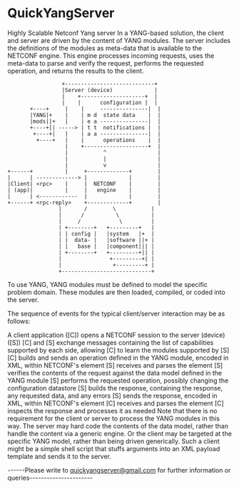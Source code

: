 # QuickYangServer
Highly Scalable Netconf Yang server
In a YANG-based solution, the client and server are driven by the content of YANG modules. The server includes the definitions of the modules as meta-data that is available to the NETCONF engine. This engine processes incoming requests, uses the meta-data to parse and verify the request, performs the requested operation, and returns the results to the client.

                     +----------------------------+ 
                     |Server (device)             | 
                     |    +--------------------+  | 
                     |    |      configuration |  | 
           +----+     |    |     ---------------|  | 
           |YANG|+    |    | m d  state data    |  | 
           |mods||+   |    | e a ---------------|  | 
           +----+|| -----> | t t  notifications |  | 
            +----+|   |    | a a ---------------|  | 
             +----+   |    |      operations    |  | 
                      |    +--------------------+  | 
                      |           ^                | 
                      |           |                | 
                      |           v                | 
    +------+          |     +-------------+        | 
    |      | -------------> |             |        | 
    |Client| <rpc>    |     |  NETCONF    |        | 
    | (app)|          |     |   engine    |        | 
    |      | <------------  |             |        |   
    +------+ <rpc-reply>    +-------------+        |   
                    |       /        \           |   
                    |      /          \          |   
                    |     /            \         | 
                    | +--------+   +---------+   | 
                    | | config |   |system   |+  | 
                    | |  data- |   |software ||+ | 
                    | |   base |   |component||| | 
                    | +--------+   +---------+|| | 
                    |               +---------+| | 
                    |                +---------+ | 
                    +----------------------------+  
	    
To use YANG, YANG modules must be defined to model the specific problem domain. These modules are then loaded, compiled, or coded into the server.

The sequence of events for the typical client/server interaction may be as follows:

A client application ([C]) opens a NETCONF session to the server (device) ([S])
[C] and [S] exchange <hello> messages containing the list of capabilities supported by each side, allowing [C] to learn the modules supported by [S]
[C] builds and sends an operation defined in the YANG module, encoded in XML, within NETCONF's <rpc> element
[S] receives and parses the <rpc> element
[S] verifies the contents of the request against the data model defined in the YANG module
[S] performs the requested operation, possibly changing the configuration datastore
[S] builds the response, containing the response, any requested data, and any errors
[S] sends the response, encoded in XML, within NETCONF's <rpcreply> element
[C] receives and parses the <rpcreply> element
[C] inspects the response and processes it as needed
Note that there is no requirement for the client or server to process the YANG modules in this way. The server may hard code the contents of the data model, rather than handle the content via a generic engine. Or the client may be targeted at the specific YANG model, rather than being driven generically. Such a client might be a simple shell script that stuffs arguments into an XML payload template and sends it to the server.
  
  ------Please write to quickyangserver@gmail.com for further information or queries----------------------
